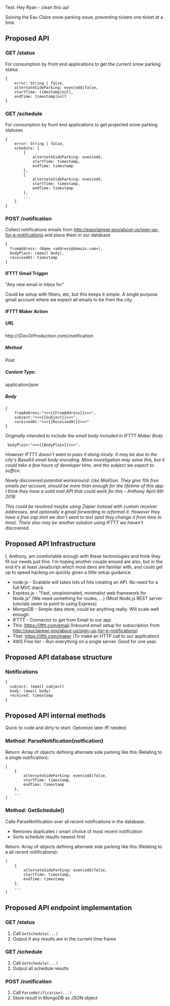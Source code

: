 Test: Hey Ryan - clean this up!

Solving the Eau Claire snow parking issue, preventing tickets one ticket at a time

## Proposed API

### GET /status

For consumption by front end applications to get the current snow parking status

```
{
	error: String | false,
	alternateSideParking: even|odd|false,
	startTime: timestamp|null,
	endTime: timestamp|null
}
```

### GET /schedule

For consumption by front end applications to get projected snow parking statuses

```
{
	error: String | false,
	schedule: [
		{
			alternateSideParking: even|odd,
			startTime: timestamp,
			endTime: timestamp
		},
		{
			alternateSideParking: even|odd,
			startTime: timestamp,
			endTime: timestamp
		},
		...
	]
}
```

### POST /notification

Collect notifications emails from http://eauclairewi.gov/about-us/sign-up-for-e-notifications and place them in our database

```
{
  fromAddress: (Name <address@domain.com>),
  bodyPlain: (email body),
  receivedAt: timestamp
}
```
#### IFTTT Gmail Trigger

"Any new email in inbox for"

Could be setup with filters, etc, but this keeps it simple.  A single purpose gmail account where we expect all emails to be from the city.

#### IFTTT Maker Action

##### URL

http://{DevOrProduction.com}/notification

##### Method

Post

##### Content Type:

application/json

##### Body
```
{
    fromAddress:"<<<{{FromAddress}}>>>",
    subject:"<<<{{Subject}}>>>",
    receivedAt:"<<<{{ReceivedAt}}>>>"
}
```
*Originally intended to include the email body included in IFTTT Maker Body*
```
 bodyPlain:"<<<{{BodyPlain}}>>>",
```
*However IFTTT doesn't want to pass it along nicely.  It may be due to the city's Base64 email body encoding.  More investigation may solve this, but it could take a few hours of developer time, and the subject we expect to suffice.*

*Newly discovered potential workaround: Use MailGun.  They give 10k free emails per account, should be more than enough for the lifetime of this app.  I think they have a solid mail API that could work for this - Anthony April 6th 2016*

*This could be resolved maybe using Zapier instead with custom receiver addresses, and optionally a gmail forwarding to reformat it. However they have a free zap limit we don't want to test (and they change it from time to time). There also may be another solution using IFTTT we haven't discovered.*

## Proposed API Infrastructure

I, Anthony, am comfortable enough with these technologies and think they fit our needs just fine. I'm hoping another couple around are also, but in the end it's at least JavaScript which most devs are familiar with, and could get up to speed hacking on quickly given a little setup guidance.

* node.js - Scalable will takes lots of hits creating an API. No need for a full MVC stack.
 * Express.js - "Fast, unopinionated, minimalist web framework for Node.js" (We need something for routes, ...) (Most Node.js REST server tutorials seem to point to using Express)
* MongoDB - Simple data store, could be anything really.  Will scale well enough.
* IFTTT - Connector to get from Email to our app
 * This: https://ifttt.com/email (Inbound email setup for subscription from http://eauclairewi.gov/about-us/sign-up-for-e-notifications)
 * That: https://ifttt.com/maker (To make an HTTP call to our application)
* AWS Free tier - Run everything on a single server.  Good for one year.
 
## Proposed API database structure

### Notifications
```
{
  subject: (email subject)
  body: (email body)
  received: timestamp
}
```

## Proposed API internal methods

Quick to code and dirty to start.  Optomize later iff needed.

### Method: ParseNotification(notfication)

Return: Array of objects defining alternate side parking like this (Relating to a single notification):
```
[
	{
		alternateSideParking: even|odd|false,
		startTime: timestamp,
		endTime: timestamp
	},
	...
]
```

### Method: GetSchedule()

Calls ParseNotification over all recent notifications in the database.

* Removes duplicates / smart choice of most recent notification
* Sorts schedule results newest first

Return: Array of objects defining alternate side parking like this (Relating to a all recent notifications):
```
[
	{
		alternateSideParking: even|odd|false,
		startTime: timestamp,
		endTime: timestamp
	},
	...
]
```

## Proposed API endpoint implementation

### GET /status

1. Call ```GetSchedule(...)```
2. Output if any results are in the current time frame

### GET /schedule

1. Call ```GetSchedule(...)```
2. Output all schedule results

### POST /notification

1. Call ```ParseNotification(...)```
2. Store result in MongoDB as JSON object
